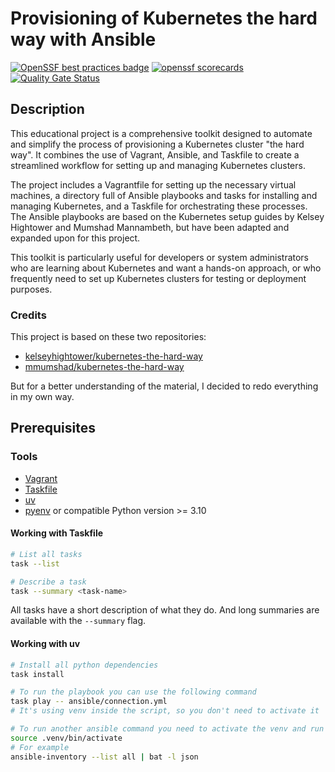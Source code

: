 # Provisioning of Kubernetes the hard way with Ansible

[![OpenSSF best practices badge](https://www.bestpractices.dev/projects/8789/badge)](https://www.bestpractices.dev/en/projects/8789)
[![openssf scorecards](https://api.securityscorecards.dev/projects/github.com/GeekOpsUA/k8s-hard-way-ansible/badge)](https://api.securityscorecards.dev/projects/github.com/GeekOpsUA/k8s-hard-way-ansible)
[![Quality Gate Status](https://sonarcloud.io/api/project_badges/measure?project=GeekOpsUA_k8s-hard-way-ansible&metric=alert_status)](https://sonarcloud.io/summary/new_code?id=GeekOpsUA_k8s-hard-way-ansible)

## Description

This educational project is a comprehensive toolkit designed to automate and simplify the process of
provisioning a Kubernetes cluster "the hard way".
It combines the use of Vagrant, Ansible, and Taskfile to create a streamlined workflow for
setting up and managing Kubernetes clusters.

The project includes a Vagrantfile for setting up the necessary virtual machines,
a directory full of Ansible playbooks and tasks for installing and managing Kubernetes,
and a Taskfile for orchestrating these processes.
The Ansible playbooks are based on the Kubernetes setup guides by Kelsey Hightower and Mumshad Mannambeth,
but have been adapted and expanded upon for this project.

This toolkit is particularly useful for developers or system administrators who are
learning about Kubernetes and want a hands-on approach, or who frequently need to
set up Kubernetes clusters for testing or deployment purposes.

### Credits

This project is based on these two repositories:

- [kelseyhightower/kubernetes-the-hard-way](https://github.com/kelseyhightower/kubernetes-the-hard-way)
- [mmumshad/kubernetes-the-hard-way](https://github.com/mmumshad/kubernetes-the-hard-way)

But for a better understanding of the material, I decided to redo everything in my own way.

## Prerequisites

### Tools

- [Vagrant](https://www.vagrantup.com)
- [Taskfile](https://taskfile.dev)
- [uv](https://astral.sh/blog/uv)
- [pyenv](https://github.com/pyenv/pyenv/wiki#suggested-build-environment) or compatible Python version >= 3.10

#### Working with Taskfile

```bash
# List all tasks
task --list

# Describe a task
task --summary <task-name>
```

All tasks have a short description of what they do.
And long summaries are available with the `--summary` flag.

#### Working with uv

```bash
# Install all python dependencies
task install

# To run the playbook you can use the following command
task play -- ansible/connection.yml
# It's using venv inside the script, so you don't need to activate it

# To run another ansible command you need to activate the venv and run the command
source .venv/bin/activate
# For example
ansible-inventory --list all | bat -l json
```
